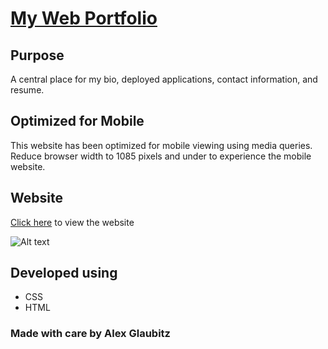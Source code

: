 # [My Web Portfolio](https://qlaub.github.io/Portfolio/)

## Purpose
A central place for my bio, deployed applications, contact information, and resume.

## Optimized for Mobile
This website has been optimized for mobile viewing using media queries. Reduce browser width to 1085 pixels and under to experience the mobile website.

## Website
[Click here](https://qlaub.github.io/Portfolio/) to view the website

![Alt text](/assets/images/screenshot.gif?raw=true "Website preview GIF")

## Developed using
* CSS
* HTML

### Made with care by Alex Glaubitz